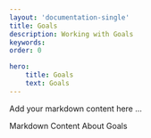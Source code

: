 ```yaml
---
layout: 'documentation-single'
title: Goals
description: Working with Goals
keywords: 
order: 0 

hero:
    title: Goals
    text: Goals
---
```


Add your markdown content here ...

Markdown Content About Goals